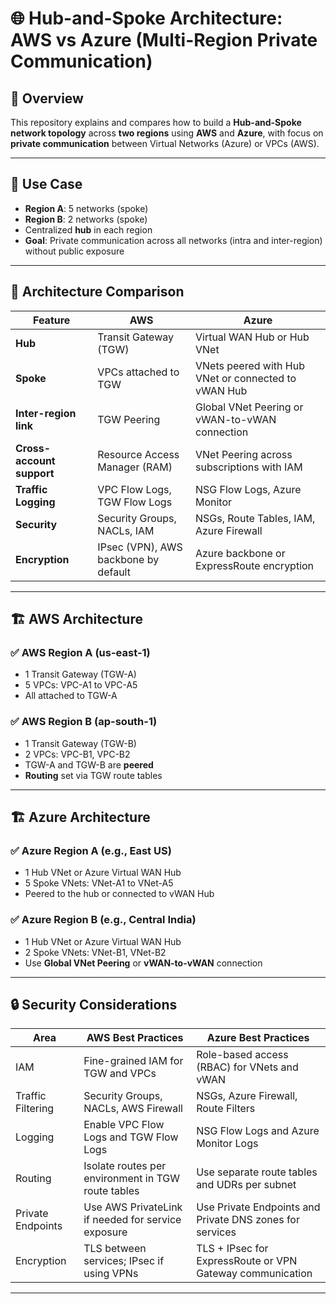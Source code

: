 # 🌐 Hub-and-Spoke Architecture: AWS vs Azure (Multi-Region Private Communication)

## 📖 Overview

This repository explains and compares how to build a **Hub-and-Spoke network topology** across **two regions** using **AWS** and **Azure**, with focus on **private communication** between Virtual Networks (Azure) or VPCs (AWS).

---

## 🧩 Use Case

- **Region A**: 5 networks (spoke)
- **Region B**: 2 networks (spoke)
- Centralized **hub** in each region
- **Goal**: Private communication across all networks (intra and inter-region) without public exposure

---

## 🧱 Architecture Comparison

| Feature                      | AWS                                             | Azure                                               |
|------------------------------|--------------------------------------------------|------------------------------------------------------|
| **Hub**                     | Transit Gateway (TGW)                            | Virtual WAN Hub or Hub VNet                          |
| **Spoke**                   | VPCs attached to TGW                             | VNets peered with Hub VNet or connected to vWAN Hub |
| **Inter-region link**       | TGW Peering                                      | Global VNet Peering or vWAN-to-vWAN connection       |
| **Cross-account support**   | Resource Access Manager (RAM)                   | VNet Peering across subscriptions with IAM           |
| **Traffic Logging**         | VPC Flow Logs, TGW Flow Logs                     | NSG Flow Logs, Azure Monitor                         |
| **Security**                | Security Groups, NACLs, IAM                      | NSGs, Route Tables, IAM, Azure Firewall              |
| **Encryption**              | IPsec (VPN), AWS backbone by default             | Azure backbone or ExpressRoute encryption            |

---

## 🏗️ AWS Architecture

### ✅ AWS Region A (us-east-1)
- 1 Transit Gateway (TGW-A)
- 5 VPCs: VPC-A1 to VPC-A5
- All attached to TGW-A

### ✅ AWS Region B (ap-south-1)
- 1 Transit Gateway (TGW-B)
- 2 VPCs: VPC-B1, VPC-B2
- TGW-A and TGW-B are **peered**
- **Routing** set via TGW route tables

---

## 🏗️ Azure Architecture

### ✅ Azure Region A (e.g., East US)
- 1 Hub VNet or Azure Virtual WAN Hub
- 5 Spoke VNets: VNet-A1 to VNet-A5
- Peered to the hub or connected to vWAN Hub

### ✅ Azure Region B (e.g., Central India)
- 1 Hub VNet or Azure Virtual WAN Hub
- 2 Spoke VNets: VNet-B1, VNet-B2
- Use **Global VNet Peering** or **vWAN-to-vWAN** connection

---

## 🔒 Security Considerations

| Area                | AWS Best Practices                                         | Azure Best Practices                                       |
|---------------------|------------------------------------------------------------|-------------------------------------------------------------|
| IAM                 | Fine-grained IAM for TGW and VPCs                         | Role-based access (RBAC) for VNets and vWAN                 |
| Traffic Filtering   | Security Groups, NACLs, AWS Firewall                      | NSGs, Azure Firewall, Route Filters                         |
| Logging             | Enable VPC Flow Logs and TGW Flow Logs                    | NSG Flow Logs and Azure Monitor Logs                        |
| Routing             | Isolate routes per environment in TGW route tables       | Use separate route tables and UDRs per subnet               |
| Private Endpoints   | Use AWS PrivateLink if needed for service exposure       | Use Private Endpoints and Private DNS zones for services    |
| Encryption          | TLS between services; IPsec if using VPNs                | TLS + IPsec for ExpressRoute or VPN Gateway communication   |

---
